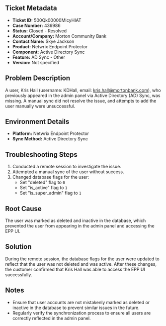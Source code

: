 ## Ticket Metadata
- **Ticket ID:** 500Qk00000MIcyHIAT
- **Case Number:** 436986
- **Status:** Closed - Resolved
- **Account/Company:** Morton Community Bank
- **Contact Name:** Skye Jackson
- **Product:** Netwrix Endpoint Protector
- **Component:** Active Directory Sync
- **Feature:** AD Sync - Other
- **Version:** Not specified

## Problem Description
A user, Kris Hall (username: KDHall, email: kris.hall@mortonbank.com), who previously appeared in the admin panel via Active Directory (AD) Sync, was missing. A manual sync did not resolve the issue, and attempts to add the user manually were unsuccessful.

## Environment Details
- **Platform:** Netwrix Endpoint Protector
- **Sync Method:** Active Directory Sync

## Troubleshooting Steps
1. Conducted a remote session to investigate the issue.
2. Attempted a manual sync of the user without success.
3. Changed database flags for the user:
   - Set "deleted" flag to `0`
   - Set "is_active" flag to `1`
   - Set "is_super_admin" flag to `1`

## Root Cause
The user was marked as deleted and inactive in the database, which prevented the user from appearing in the admin panel and accessing the EPP UI.

## Solution
During the remote session, the database flags for the user were updated to reflect that the user was not deleted and was active. After these changes, the customer confirmed that Kris Hall was able to access the EPP UI successfully.

## Notes
- Ensure that user accounts are not mistakenly marked as deleted or inactive in the database to prevent similar issues in the future.
- Regularly verify the synchronization process to ensure all users are correctly reflected in the admin panel.